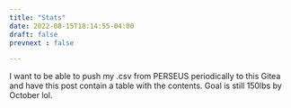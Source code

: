 ```yaml
---
title: "Stats"
date: 2022-08-15T18:14:55-04:00
draft: false
prevnext : false

---
```


I want to be able to push my .csv from PERSEUS periodically to this Gitea and have this post contain a table with the contents. Goal is still 150lbs by October lol.